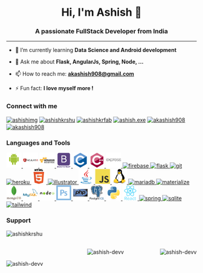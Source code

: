 <h1 align="center">Hi, I'm Ashish 👋</h1>
<h3 align="center">A passionate FullStack Developer from India</h3>

<hr>

- 🌱 I’m currently learning **Data Science and Android development**

- 💬 Ask me about **Flask, AngularJs, Spring, Node, ...**

- 📫 How to reach me: **akashish908@gmail.com**

- ⚡ Fun fact: **I love myself more !**

<h3 align="left">Connect with me</h3>
<p align="left">
<a href="https://twitter.com/ashishimg" target="blank"><img align="center" src="https://cdn.jsdelivr.net/npm/simple-icons@3.0.1/icons/twitter.svg" alt="ashishimg" height="30" width="40" /></a>
<a href="https://linkedin.com/in/ashishkrshu" target="blank"><img align="center" src="https://cdn.jsdelivr.net/npm/simple-icons@3.0.1/icons/linkedin.svg" alt="ashishkrshu" height="30" width="40" /></a>
<a href="https://fb.com/ashishkrfab" target="blank"><img align="center" src="https://cdn.jsdelivr.net/npm/simple-icons@3.0.1/icons/facebook.svg" alt="ashishkrfab" height="30" width="40" /></a>
<a href="https://instagram.com/ashish.exe" target="blank"><img align="center" src="https://cdn.jsdelivr.net/npm/simple-icons@3.0.1/icons/instagram.svg" alt="ashish.exe" height="30" width="40" /></a>
<a href="https://www.hackerrank.com/akashish908" target="blank"><img align="center" src="https://cdn.jsdelivr.net/npm/simple-icons@3.0.1/icons/hackerrank.svg" alt="akashish908" height="30" width="40" /></a>
<a href="https://www.leetcode.com/akashish908" target="blank"><img align="center" src="https://cdn.jsdelivr.net/npm/simple-icons@3.0.1/icons/leetcode.svg" alt="akashish908" height="30" width="40" /></a>
</p>

<h3 align="left">Languages and Tools</h3>
<p align="left"> <a href="https://developer.android.com" target="_blank"> <img src="https://raw.githubusercontent.com/devicons/devicon/master/icons/android/android-original-wordmark.svg" alt="android" width="40" height="40"/> </a> <a href="https://angular.io" target="_blank"> <img src="https://raw.githubusercontent.com/devicons/devicon/master/icons/angularjs/angularjs-original-wordmark.svg" alt="angularjs" width="40" height="40"/> </a> <a href="https://aws.amazon.com" target="_blank"> <img src="https://raw.githubusercontent.com/devicons/devicon/master/icons/amazonwebservices/amazonwebservices-original-wordmark.svg" alt="aws" width="40" height="40"/> </a> <a href="https://getbootstrap.com" target="_blank"> <img src="https://raw.githubusercontent.com/devicons/devicon/master/icons/bootstrap/bootstrap-plain-wordmark.svg" alt="bootstrap" width="40" height="40"/> </a> <a href="https://www.cprogramming.com/" target="_blank"> <img src="https://raw.githubusercontent.com/devicons/devicon/master/icons/c/c-original.svg" alt="c" width="40" height="40"/> </a> <a href="https://www.w3schools.com/cpp/" target="_blank"> <img src="https://raw.githubusercontent.com/devicons/devicon/master/icons/cplusplus/cplusplus-original.svg" alt="cplusplus" width="40" height="40"/> </a> <a href="https://expressjs.com" target="_blank"> <img src="https://raw.githubusercontent.com/devicons/devicon/master/icons/express/express-original-wordmark.svg" alt="express" width="40" height="40"/> </a> <a href="https://firebase.google.com/" target="_blank"> <img src="https://www.vectorlogo.zone/logos/firebase/firebase-icon.svg" alt="firebase" width="40" height="40"/> </a> <a href="https://flask.palletsprojects.com/" target="_blank"> <img src="https://www.vectorlogo.zone/logos/pocoo_flask/pocoo_flask-icon.svg" alt="flask" width="40" height="40"/> </a> <a href="https://git-scm.com/" target="_blank"> <img src="https://www.vectorlogo.zone/logos/git-scm/git-scm-icon.svg" alt="git" width="40" height="40"/> </a> <a href="https://heroku.com" target="_blank"> <img src="https://www.vectorlogo.zone/logos/heroku/heroku-icon.svg" alt="heroku" width="40" height="40"/> </a> <a href="https://www.w3.org/html/" target="_blank"> <img src="https://raw.githubusercontent.com/devicons/devicon/master/icons/html5/html5-original-wordmark.svg" alt="html5" width="40" height="40"/> </a> <a href="https://www.adobe.com/in/products/illustrator.html" target="_blank"> <img src="https://www.vectorlogo.zone/logos/adobe_illustrator/adobe_illustrator-icon.svg" alt="illustrator" width="40" height="40"/> </a> <a href="https://www.java.com" target="_blank"> <img src="https://raw.githubusercontent.com/devicons/devicon/master/icons/java/java-original.svg" alt="java" width="40" height="40"/> </a> <a href="https://developer.mozilla.org/en-US/docs/Web/JavaScript" target="_blank"> <img src="https://raw.githubusercontent.com/devicons/devicon/master/icons/javascript/javascript-original.svg" alt="javascript" width="40" height="40"/> </a> <a href="https://www.linux.org/" target="_blank"> <img src="https://raw.githubusercontent.com/devicons/devicon/master/icons/linux/linux-original.svg" alt="linux" width="40" height="40"/> </a> <a href="https://mariadb.org/" target="_blank"> <img src="https://www.vectorlogo.zone/logos/mariadb/mariadb-icon.svg" alt="mariadb" width="40" height="40"/> </a> <a href="https://materializecss.com/" target="_blank"> <img src="https://raw.githubusercontent.com/prplx/svg-logos/5585531d45d294869c4eaab4d7cf2e9c167710a9/svg/materialize.svg" alt="materialize" width="40" height="40"/> </a> <a href="https://www.mongodb.com/" target="_blank"> <img src="https://raw.githubusercontent.com/devicons/devicon/master/icons/mongodb/mongodb-original-wordmark.svg" alt="mongodb" width="40" height="40"/> </a> <a href="https://www.mysql.com/" target="_blank"> <img src="https://raw.githubusercontent.com/devicons/devicon/master/icons/mysql/mysql-original-wordmark.svg" alt="mysql" width="40" height="40"/> </a> <a href="https://nodejs.org" target="_blank"> <img src="https://raw.githubusercontent.com/devicons/devicon/master/icons/nodejs/nodejs-original-wordmark.svg" alt="nodejs" width="40" height="40"/> </a> <a href="https://www.photoshop.com/en" target="_blank"> <img src="https://raw.githubusercontent.com/devicons/devicon/master/icons/photoshop/photoshop-line.svg" alt="photoshop" width="40" height="40"/> </a> <a href="https://www.php.net" target="_blank"> <img src="https://raw.githubusercontent.com/devicons/devicon/master/icons/php/php-original.svg" alt="php" width="40" height="40"/> </a> <a href="https://www.postgresql.org" target="_blank"> <img src="https://raw.githubusercontent.com/devicons/devicon/master/icons/postgresql/postgresql-original-wordmark.svg" alt="postgresql" width="40" height="40"/> </a> <a href="https://www.python.org" target="_blank"> <img src="https://raw.githubusercontent.com/devicons/devicon/master/icons/python/python-original.svg" alt="python" width="40" height="40"/> </a> <a href="https://reactjs.org/" target="_blank"> <img src="https://raw.githubusercontent.com/devicons/devicon/master/icons/react/react-original-wordmark.svg" alt="react" width="40" height="40"/> </a> <a href="https://spring.io/" target="_blank"> <img src="https://www.vectorlogo.zone/logos/springio/springio-icon.svg" alt="spring" width="40" height="40"/> </a> <a href="https://www.sqlite.org/" target="_blank"> <img src="https://www.vectorlogo.zone/logos/sqlite/sqlite-icon.svg" alt="sqlite" width="40" height="40"/> </a> <a href="https://tailwindcss.com/" target="_blank"> <img src="https://www.vectorlogo.zone/logos/tailwindcss/tailwindcss-icon.svg" alt="tailwind" width="40" height="40"/> </a> </p>

<h3 align="left">Support</h3>
<p><a href="https://www.buymeacoffee.com/ashishkrshu"> <img align="left" src="https://cdn.buymeacoffee.com/buttons/v2/default-yellow.png" height="50" width="210" alt="ashishkrshu" /></a></p><br><br>

<p><img align="right" src="https://github-readme-stats.vercel.app/api/top-langs?username=ashish-devv&show_icons=true&locale=en&layout=compact" alt="ashish-devv" /></p>

<p>&nbsp;<img src="https://github-readme-stats.vercel.app/api?username=ashish-devv&show_icons=true&locale=en" alt="ashish-devv" /></p>

<p><img src="https://github-readme-streak-stats.herokuapp.com/?user=ashish-devv&" alt="ashish-devv" /></p>
